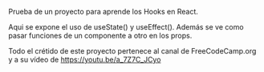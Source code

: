 Prueba de un proyecto para aprende los Hooks en React.

Aqui se expone el uso de useState() y useEffect().
Además se ve como pasar funciones de un componente a otro en los props.

Todo el crétido de este proyecto pertenece al canal de FreeCodeCamp.org y a su vídeo de https://youtu.be/a_7Z7C_JCyo
